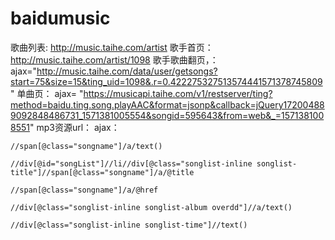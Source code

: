 # baidumusic

歌曲列表: http://music.taihe.com/artist
歌手首页：http://music.taihe.com/artist/1098
歌手歌曲翻页，： ajax="http://music.taihe.com/data/user/getsongs?start=75&size=15&ting_uid=1098&.r=0.422275327513574441571378745809"
单曲页： ajax= "https://musicapi.taihe.com/v1/restserver/ting?method=baidu.ting.song.playAAC&format=jsonp&callback=jQuery172004889092848486731_1571381005554&songid=595643&from=web&_=1571381008551"
mp3资源url： ajax：

```
//span[@class="songname"]/a/text()

//div[@id="songList"]//li//div[@class="songlist-inline songlist-title"]//span[@class="songname"]/a/@title

//span[@class="songname"]/a/@href

//div[@class="songlist-inline songlist-album overdd"]//a/text()

//div[@class="songlist-inline songlist-time"]//text()
```


